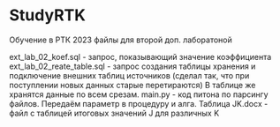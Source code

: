 # StudyRTK
Обучение в РТК 2023
файлы для второй доп. лаборатоной


ext_lab_02_koef.sql - запрос, показывающий значение коэффициента
ext_lab_02_reate_table.sql - запрос создания таблицы хранения и подключение внешних таблиц источников (сделал так, что при поступлении новых данных старые перетираются) В таблице же хранятся данные по всем срезам. 
main.py - код питона по парсингу файлов. Передаём параметр в процедуру и алга. 
Таблица JK.docx  - файл с таблицей итоговых значений J для различных K
